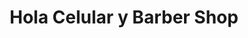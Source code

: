 ---
title: "Hola Celular y Barber Shop"
url: /san-jose/hola-celular-y-barber-shop/
shop: peluquería
---